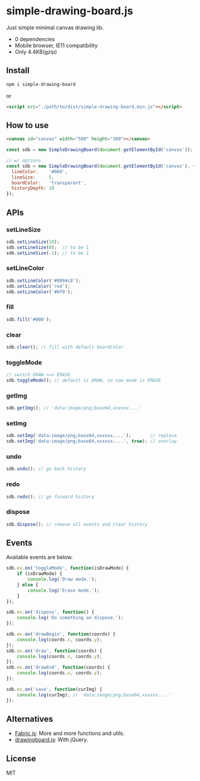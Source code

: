 # simple-drawing-board.js

Just simple minimal canvas drawing lib.

- 0 dependencies
- Mobile browser, IE11 compatibility
- Only 4.4KB(gzip)

## Install
```sh
npm i simple-drawing-board
```

or

```html
<script src="./path/to/dist/simple-drawing-board.min.js"></script>
```

## How to use
```html
<canvas id="canvas" width="500" height="300"></canvas>
```

```javascript
const sdb = new SimpleDrawingBoard(document.getElementById('canvas'));

// w/ options
const sdb = new SimpleDrawingBoard(document.getElementById('canvas'), {
  lineColor:    '#000',
  lineSize:     5,
  boardColor:   'transparent',
  historyDepth: 10
});
```

## APIs
### setLineSize
```javascript
sdb.setLineSize(10);
sdb.setLineSize(0);  // to be 1
sdb.setLineSize(-1); // to be 1
```

### setLineColor
```javascript
sdb.setLineColor('#0094c8');
sdb.setLineColor('red');
sdb.setLineColor('#0f0');
```

### fill
```javascript
sdb.fill('#000');
```

### clear
```javascript
sdb.clear(); // fill with default boardColor
```

### toggleMode
```javascript
// switch DRAW <=> ERASE
sdb.toggleMode(); // default is DRAW, so now mode is ERASE
```

### getImg
```javascript
sdb.getImg(); // 'data:image/png;base64,xxxxxx....'
```

### setImg
```javascript
sdb.setImg('data:image/png;base64,xxxxxx....');       // replace
sdb.setImg('data:image/png;base64,xxxxxx....', true); // overlay
```

### undo
```javascript
sdb.undo(); // go back history
```

### redo
```javascript
sdb.redo(); // go forward history
```

### dispose
```javascript
sdb.dispose(); // remove all events and clear history
```

## Events
Available events are below.

```javascript
sdb.ev.on('toggleMode', function(isDrawMode) {
    if (isDrawMode) {
        console.log('Draw mode.');
    } else {
        console.log('Erase mode.');
    }
});

sdb.ev.on('dispose', function() {
    console.log('Do something on dispose.');
});

sdb.ev.on('drawBegin', function(coords) {
    console.log(coords.x, coords.y);
});
sdb.ev.on('draw', function(coords) {
    console.log(coords.x, coords.y);
});
sdb.ev.on('drawEnd', function(coords) {
    console.log(coords.x, coords.y);
});

sdb.ev.on('save', function(curImg) {
    console.log(curImg); // 'data:image/png;base64,xxxxxx....'
});
```

## Alternatives
- [Fabric.js](https://github.com/kangax/fabric.js): More and more functions and utils.
- [drawingboard.js](https://github.com/Leimi/drawingboard.js): With jQuery.

## License
MIT
